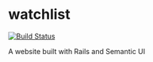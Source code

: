 # watchlist
[![Build Status](https://semaphoreci.com/api/v1/kostya-d/watchlist/branches/master/badge.svg)](https://semaphoreci.com/kostya-d/watchlist)

A website built with Rails and Semantic UI
